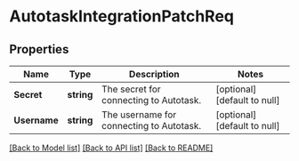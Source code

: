 # AutotaskIntegrationPatchReq

## Properties
Name | Type | Description | Notes
------------ | ------------- | ------------- | -------------
**Secret** | **string** | The secret for connecting to Autotask. | [optional] [default to null]
**Username** | **string** | The username for connecting to Autotask. | [optional] [default to null]

[[Back to Model list]](../README.md#documentation-for-models) [[Back to API list]](../README.md#documentation-for-api-endpoints) [[Back to README]](../README.md)


